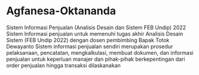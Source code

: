 # Agfanesa-Oktananda
Sistem Informasi Penjualan (Analisis Desain dan Sistem FEB Undip) 2022
Sistem Informasi penjualan untuk memenuhi tugas akhir Analisis Desain Sistem (FEB Undip 2022) dengan dosen pembimbing Bapak Totok Dewayanto
Sistem informasi penjualan sendiri merupakan prosedur pelaksanaan, pencatatan, mengkalkulasi, membuat dokumen, dan informasi penjualan untuk keperluan manajer dan pihak-pihak berkepentingan dari order penjualan hingga transaksi dilaskanakan

